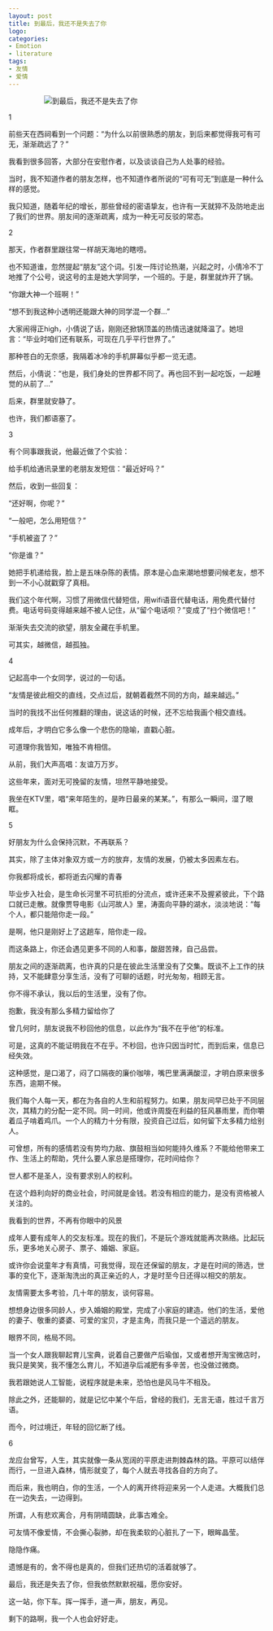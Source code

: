 ```yaml
---
layout: post
title: 到最后，我还不是失去了你
logo: 
categories:
- Emotion
- literature
tags:
- 友情
- 爱情
---
```




　　　　　![到最后，我还不是失去了你](http://image16-c.poco.cn/mypoco/myphoto/20160417/21/17898075620160417211000081_640.jpg)



1


前些天在西祠看到一个问题：“为什么以前很熟悉的朋友，到后来都觉得我可有可无，渐渐疏远了？”


我看到很多回答，大部分在安慰作者，以及谈谈自己为人处事的经验。


当时，我不知道作者的朋友怎样，也不知道作者所说的“可有可无”到底是一种什么样的感觉。


我只知道，随着年纪的增长，那些曾经的密语挚友，也许有一天就猝不及防地走出了我们的世界。朋友间的逐渐疏离，成为一种无可反驳的常态。



2


那天，作者群里跟往常一样胡天海地的瞎唠。


也不知道谁，忽然提起“朋友”这个词。引发一阵讨论热潮，兴起之时，小倩冷不丁地推了个公号，说这号的主是她大学同学，一个班的。于是，群里就炸开了锅。


“你跟大神一个班啊！”


“想不到我这种小透明还能跟大神的同学混一个群...”


大家闹得正high，小倩说了话，刚刚还掀锅顶盖的热情迅速就降温了。她坦言：“毕业时咱们还有联系，可现在几乎平行世界了。”


那种苍白的无奈感，我隔着冰冷的手机屏幕似乎都一览无遗。


然后，小倩说：“也是，我们身处的世界都不同了。再也回不到一起吃饭，一起睡觉的从前了...”


后来，群里就安静了。


也许，我们都语塞了。



3


有个同事跟我说，他最近做了个实验：


给手机给通讯录里的老朋友发短信：“最近好吗？”


然后，收到一些回复：


“还好啊，你呢？”


“一般吧，怎么用短信？”


“手机被盗了？”


“你是谁？”


她把手机递给我，脸上是五味杂陈的表情。原本是心血来潮地想要问候老友，想不到一不小心就戳穿了真相。


我们这个年代啊，习惯了用微信代替短信，用wifi语音代替电话，用免费代替付费。电话号码变得越来越不被人记住，从“留个电话呗？”变成了“扫个微信吧！”


渐渐失去交流的欲望，朋友全藏在手机里。


可其实，越微信，越孤独。


4


记起高中一个女同学，说过的一句话。


“友情是彼此相交的直线，交点过后，就朝着截然不同的方向，越来越远。”


当时的我找不出任何推翻的理由，说这话的时候，还不忘给我画个相交直线。


成年后，才明白它多么像一个悲伤的隐喻，直戳心脏。


可道理你我皆知，唯独不肯相信。


从前，我们大声高唱：友谊万万岁。


这些年来，面对无可挽留的友情，坦然平静地接受。


我坐在KTV里，唱“来年陌生的，是昨日最亲的某某。”，有那么一瞬间，湿了眼眶。



5


好朋友为什么会保持沉默，不再联系？


其实，除了主体对象双方或一方的放弃，友情的发展，仍被太多因素左右。


你我都将成长，都将逝去闪耀的青春



毕业步入社会，是生命长河里不可抗拒的分流点，或许还来不及握紧彼此，下个路口就已走散。就像贾导电影《山河故人》里，涛面向平静的湖水，淡淡地说：“每个人，都只能陪你走一段。”


是啊，他只是刚好上了这趟车，陪你走一段。


而这条路上，你还会遇见更多不同的人和事，酸甜苦辣，自己品尝。


朋友之间的逐渐疏离，也许真的只是在彼此生活里没有了交集。既谈不上工作的扶持，又不能肆意分享生活，没有了可聊的话题，时光匆匆，相顾无言。


你不得不承认，我以后的生活里，没有了你。


抱歉，我没有那么多精力留给你了



曾几何时，朋友说我不秒回他的信息，以此作为“我不在乎他”的标准。


可是，这真的不能证明我在不在乎。不秒回，也许只因当时忙，而到后来，信息已经失效。


这种感觉，是口渴了，闷了口隔夜的廉价咖啡，嘴巴里满满酸涩，才明白原来很多东西，逾期不候。


我们每个人每一天，都在为各自的人生和前程努力。如果，朋友间早已处于不同层次，其精力的分配一定不同。同一时间，他或许周旋在利益的狂风暴雨里，而你嚼着瓜子啃着鸡爪。一个人的精力十分有限，投资自己过后，如何留下太多精力给别人。


可曾想，所有的感情若没有势均力敌、旗鼓相当如何能持久维系？不能给他带来工作、生活上的帮助，凭什么要人家总是搭理你，花时间给你？


世人都不是圣人，没有要求别人的权利。


在这个趋利向好的商业社会，时间就是金钱。若没有相应的能力，是没有资格被人关注的。


我看到的世界，不再有你眼中的风景


成年人要有成年人的交友标准。现在的我们，不是玩个游戏就能再次熟络。比起玩乐，更多地关心房子、票子、婚姻、家庭。


或许你会说童年才有真情，可我觉得，现在还保留的朋友，才是在时间的筛选，世事的变化下，逐渐淘洗出的真正亲近的人，才是时至今日还得以相交的朋友。


友情需要太多考验，几十年的朋友，谈何容易。


想想身边很多同龄人，步入婚姻的殿堂，完成了小家庭的建造。他们的生活，爱他的妻子、敬重的婆婆、可爱的宝贝，才是主角，而我只是一个遥远的朋友。


眼界不同，格局不同。


当一个女人跟我聊起育儿宝典，说着自己要做产后瑜伽，又或者想开淘宝微店时，我只是笑笑，我不懂怎么育儿，不知道孕后减肥有多辛苦，也没做过微商。


我若跟她说人工智能，说程序就是未来，恐怕也是风马牛不相及。


除此之外，还能聊的，就是记忆中某个午后，曾经的我们，无言无语，胜过千言万语。


而今，时过境迁，年轻的回忆断了线。


6


龙应台曾写，人生，其实就像一条从宽阔的平原走进荆棘森林的路。平原可以结伴而行，一旦进入森林，情形就变了，每个人就去寻找各自的方向了。


而后来，我也明白，你的生活，一个人的离开终将迎来另一个人走进。大概我们总在一边失去，一边得到。


所谓，人有悲欢离合，月有阴晴圆缺，此事古难全。


可友情不像爱情，不会撕心裂肺，却在我柔软的心脏扎了一下，眼眸晶莹。


隐隐作痛。


遗憾是有的，舍不得也是真的，但我们还热切的活着就够了。


最后，我还是失去了你，但我依然默默祝福，愿你安好。


这一站，你下车。挥一挥手，道一声，朋友，再见。


剩下的路啊，我一个人也会好好走。

